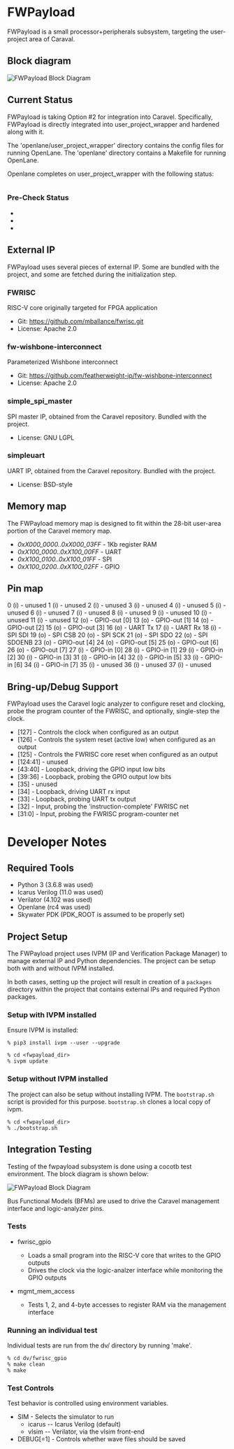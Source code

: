 # FWPayload

FWPayload is a small processor+peripherals subsystem, targeting the user-project
area of Caraval.

## Block diagram
![FWPayload Block Diagram](doc/images/fwpayload_diagram.png)

## Current Status
FWPayload is taking Option #2 for integration into Caravel. Specifically,
FWPayload is directly integrated into user_project_wrapper and 
hardened along with it.

The 'openlane/user_project_wrapper' directory contains the config files for
running OpenLane. The 'openlane' directory contains a Makefile for 
running OpenLane. 

Openlane completes on user_project_wrapper with the following status:

```

```

### Pre-Check Status
- 
- 
- 


## External IP
FWPayload uses several pieces of external IP. Some are bundled with the project,
and some are fetched during the initialization step.

### FWRISC
RISC-V core originally targeted for FPGA application
- Git: https://github.com/mballance/fwrisc.git
- License: Apache 2.0

### fw-wishbone-interconnect
Parameterized Wishbone interconnect
- Git: https://github.com/featherweight-ip/fw-wishbone-interconnect
- License: Apache 2.0

### simple_spi_master
SPI master IP, obtained from the Caravel repository. Bundled with the project.
- License: GNU LGPL

### simpleuart
UART IP, obtained from the Caravel repository. Bundled with the project.
- License: BSD-style


## Memory map

The FWPayload memory map is designed to fit within the 28-bit user-area
portion of the Caravel memory map. 

- *0xX000_0000..0xX000_03FF* - 1Kb register RAM
- *0xX100_0000..0xX100_00FF* - UART
- *0xX100_0100..0xX100_01FF* - SPI
- *0xX100_0200..0xX100_02FF* - GPIO

## Pin map

0  (i) - unused
1  (i) - unused
2  (i) - unused
3  (i) - unused
4  (i) - unused
5  (i) - unused
6  (i) - unused
7  (i) - unused
8  (i) - unused
9  (i) - unused
10 (i) - unused
11 (i) - unused
12 (o) - GPIO-out [0]
13 (o) - GPIO-out [1]
14 (o) - GPIO-out [2]
15 (o) - GPIO-out [3]
16 (o) - UART Tx
17 (i) - UART Rx
18 (i) - SPI SDI
19 (o) - SPI CSB
20 (o) - SPI SCK
21 (o) - SPI SDO
22 (o) - SPI SDOENB
23 (o) - GPIO-out [4]
24 (o) - GPIO-out [5]
25 (o) - GPIO-out [6]
26 (o) - GPIO-out [7]
27 (i) - GPIO-in  [0]
28 (i) - GPIO-in  [1]
29 (i) - GPIO-in  [2]
30 (i) - GPIO-in  [3]
31 (i) - GPIO-in  [4]
32 (i) - GPIO-in  [5]
33 (i) - GPIO-in  [6]
34 (i) - GPIO-in  [7]
35 (i) - unused
36 (i) - unused
37 (i) - unused


## Bring-up/Debug Support

FWPayload uses the Caravel logic analyzer to configure reset and clocking,
probe the program counter of the FWRISC, and optionally, single-step the clock.

- [127]    - Controls the clock when configured as an output
- [126]    - Controls the system reset (active low) when configured as an output
- [125]    - Controls the FWRISC core reset when configured as an output
- [124:41] - unused
- [43:40]  - Loopback, driving the GPIO input low bits
- [39:36]  - Loopback, probing the GPIO output low bits
- [35]     - unused
- [34]     - Loopback, driving UART rx input
- [33]     - Loopback, probing UART tx output
- [32]     - Input, probing the 'instruction-complete' FWRISC net
- [31:0]   - Input, probing the FWRISC program-counter net

# Developer Notes

## Required Tools
- Python 3       (3.6.8 was used)
- Icarus Verilog (11.0 was used)
- Verilator      (4.102 was used)
- Openlane       (rc4 was used)
- Skywater PDK   (PDK_ROOT is assumed to be properly set)

## Project Setup
The FWPayload project uses IVPM (IP and Verification Package Manager) to manage
external IP and Python dependencies. The project can be setup both with and
without IVPM installed.

In both cases, setting up the project will result in creation of a `packages`
directory within the project that contains external IPs and required Python
packages.

### Setup with IVPM installed
Ensure IVPM is installed:

```
% pip3 install ivpm --user --upgrade
```

```
% cd <fwpayload_dir>
% ivpm update
```

### Setup without IVPM installed
The project can also be setup without installing IVPM. The `bootstrap.sh` 
script is provided for this purpose. `bootstrap.sh` clones a local 
copy of ivpm.

```
% cd <fwpayload_dir>
% ./bootstrap.sh
```


## Integration Testing

Testing of the fwpayload subsystem is done using a cocotb test environment.
The block diagram is shown below:

![FWPayload Block Diagram](doc/images/fwpayload_tb_diagram.png)

Bus Functional Models (BFMs) are used to drive the Caravel management interface
and logic-analyzer pins. 

### Tests
- fwrisc_gpio
  - Loads a small program into the RISC-V core that writes to the GPIO outputs
  - Drives the clock via the logic-analzer interface while monitoring the GPIO outputs
  
- mgmt_mem_access
  - Tests 1, 2, and 4-byte accesses to register RAM via the management interface

### Running an individual test
Individual tests are run from the dv/<test> directory by running 'make'. 

```
% cd dv/fwrisc_gpio
% make clean
% make
```

### Test Controls

Test behavior is controlled using environment variables. 
- SIM - Selects the simulator to run
    - icarus -- Icarus Verilog (default)
    - vlsim -- Verilator, via the vlsim front-end
- DEBUG[=1] - Controls whether wave files should be saved
    



